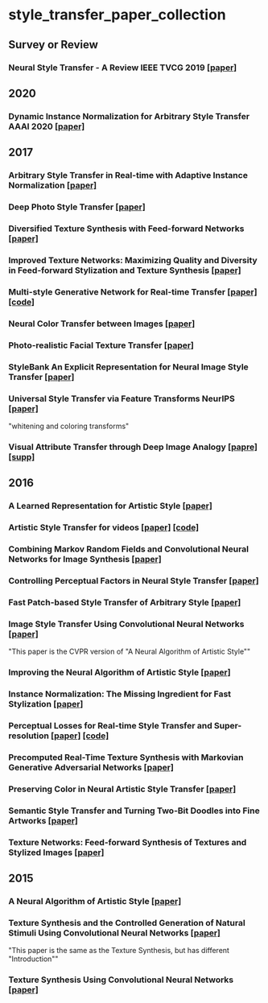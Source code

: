 # style_transfer_paper_collection

## Survey or Review
### Neural Style Transfer - A Review IEEE TVCG 2019 [[paper]](https://ieeexplore.ieee.org/document/8732370)

## 2020
### Dynamic Instance Normalization for Arbitrary Style Transfer AAAI 2020 [[paper]](https://ojs.aaai.org/index.php/AAAI/article/view/5862)

## 2017
### Arbitrary Style Transfer in Real-time with Adaptive Instance Normalization [[paper]](https://arxiv.org/abs/1703.06868)
### Deep Photo Style Transfer [[paper]](https://arxiv.org/abs/1703.07511)
### Diversified Texture Synthesis with Feed-forward Networks [[paper]](https://arxiv.org/abs/1703.01664)
### Improved Texture Networks: Maximizing Quality and Diversity in Feed-forward Stylization and Texture Synthesis [[paper]](https://arvix.org/abs/1701.02096)
### Multi-style Generative Network for Real-time Transfer [[paper]](https://arxiv.org/abs/1703.06953) [[code]](https://github.com/zhanghang1989/MSG-Net)
### Neural Color Transfer between Images [[paper]](https://arxiv.org/abs/1710.00756)
### Photo-realistic Facial Texture Transfer [[paper]](https://arxiv.org/abs/1706.04306)
### StyleBank An Explicit Representation for Neural Image Style Transfer [[paper]](https://arxiv.org/abs/1703.09210)
### Universal Style Transfer via Feature Transforms NeurIPS [[paper]](https://proceedings.neurips.cc/paper_files/paper/2017/hash/49182f81e6a13cf5eaa496d51fea6406-Abstract.html)
"whitening and coloring transforms"
### Visual Attribute Transfer through Deep Image Analogy [[papre]](https://arxiv.org/abs/1705.01088) [[supp]](https://liaojing.github.io/html/data/analogy_supplemental.pdf)

## 2016
### A Learned Representation for Artistic Style [[paper]](https://arxiv.org/abs/1610.07629)
### Artistic Style Transfer for videos [[paper]](https://arxiv.org/abs/1604.08610) [[code]](https://github.com/manuelruder/artistic-videos)
### Combining Markov Random Fields and Convolutional Neural Networks for Image Synthesis [[paper]](https://arvix.org/abs/1601.04589)
### Controlling Perceptual Factors in Neural Style Transfer [[paper]](https://arxiv.org/abs/1611.07865)
### Fast Patch-based Style Transfer of Arbitrary Style [[paper]](https://arxiv.org/abs/1612.04337)
### Image Style Transfer Using Convolutional Neural Networks [[paper]](http://www.cv-foundation.org/openaccess/content_cvpr_2016/papers/Gatys_Image_Style_Transfer_CVPR_2016_paper.pdf)
"This paper is the CVPR version of "A Neural Algorithm of Artistic Style""
### Improving the Neural Algorithm of Artistic Style [[paper]](http://arxiv.org/abs/1605.04603)
### Instance Normalization: The Missing Ingredient for Fast Stylization [[paper]](https://arxiv.org/abs/1607.08022)
### Perceptual Losses for Real-time Style Transfer and Super-resolution [[paper]](https://arxiv.org/abs/1603.08155) [[code]](https://github.com/jcjohnson/neural-style)
### Precomputed Real-Time Texture Synthesis with Markovian Generative Adversarial Networks [[paper]](https://arxiv.org/abs/1604.04382)
### Preserving Color in Neural Artistic Style Transfer [[paper]](https://arxiv.org/abs/1606.05897)
### Semantic Style Transfer and Turning Two-Bit Doodles into Fine Artworks [[paper]](https://arxiv.org/abs/1603.01768)
### Texture Networks: Feed-forward Synthesis of Textures and Stylized Images [[paper]](http://jmlr.org/proceedings/papers/v48/ulyanov16.html)

## 2015
### A Neural Algorithm of Artistic Style [[paper]](https://arxiv.org/abs/1508.06576)
### Texture Synthesis and the Controlled Generation of Natural Stimuli Using Convolutional Neural Networks [[paper]](https://pdfs.semanticscholar.org/ecef/28ddfcacf4f2ba9c22a3c8296d4e19322d3d.pdf)
"This paper is the same as the Texture Synthesis, but has different "Introduction""
### Texture Synthesis Using Convolutional Neural Networks [[paper]](http://papers.nips.cc/paper/5633-texture-synthesis-using-convolutional-neural-networks)

